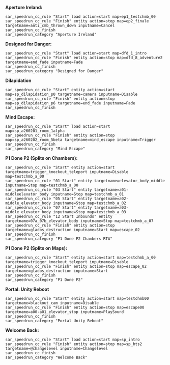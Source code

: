 **Aperture Ireland:**
```sar_speedrun_cc_start "Aperture Ireland"
sar_speedrun_cc_rule "Start" load action=start map=ep1_testchmb_00
sar_speedrun_cc_rule "Finish" entity action=stop map=ep2_finale targetname=anti_cmb_thrown_down inputname=Cancel
sar_speedrun_cc_finish
sar_speedrun_category "Aperture Ireland"
```

**Designed for Danger:**
```sar_speedrun_cc_start "Designed for Danger"
sar_speedrun_cc_rule "Start" load action=start map=dfd_1_intro 
sar_speedrun_cc_rule "Finish" entity action=stop map=dfd_8_adventure2 targetname=end_fade inputname=Fade
sar_speedrun_cc_finish
sar_speedrun_category "Designed for Danger"
```

**Dilapidation**
```sar_speedrun_cc_start "Dilapidation"
sar_speedrun_cc_rule "Start" entity action=start map=sp_dilapidation_p0 targetname=camera inputname=Disable
sar_speedrun_cc_rule "Finish" entity action=stop map=sp_dilapidation_p6 targetname=end_fade inputname=Fade
sar_speedrun_cc_finish
```

**Mind Escape:**
```sar_speedrun_cc_start "Mind Escape"
sar_speedrun_cc_rule "Start" load action=start map=sp_a260201_room_1alpha
sar_speedrun_cc_rule "Finish" entity action=stop map=sp_a260202_room_5beta targetname=mind_escape inputname=Trigger
sar_speedrun_cc_finish
sar_speedrun_category "Mind Escape"
```

**P1 Done P2 (Splits on Chambers):**
```sar_speedrun_cc_start "P1 Done P2 Chambers RTA" action=split
sar_speedrun_cc_rule "Start" entity action=start targetname=trigger_knockout_teleport inputname=Disable map=testchmb_a_00
sar_speedrun_cc_rule "01 Start" entity targetname=elevator_body_middle inputname=Stop map=testchmb_a_00
sar_speedrun_cc_rule "03 Start" entity targetname=a01-middleelevator_body inputname=Stop map=testchmb_a_01
sar_speedrun_cc_rule "05 Start" entity targetname=a02-middle_elevator_body inputname=Stop map=testchmb_a_02
sar_speedrun_cc_rule "07 Start" entity targetname=a03-middle_elevator_body inputname=Stop map=testchmb_a_03
sar_speedrun_cc_rule "12 Start Inbounds" entity targetname=07a_07b_elevator_body inputname=Stop map=testchmb_a_07
sar_speedrun_cc_rule "Finish" entity action=stop targetname=glados_destruction inputname=Start map=escape_02
sar_speedrun_cc_finish
sar_speedrun_category "P1 Done P2 Chambers RTA"
```

**P1 Done P2 (Splits on Maps):**
```sar_speedrun_cc_start "P1 Done P2"
sar_speedrun_cc_rule "Start" entity action=start map=testchmb_a_00 targetname=trigger_knockout_teleport inputname=Disable
sar_speedrun_cc_rule "Finish" entity action=stop map=escape_02 targetname=glados_destruction inputname=Start
sar_speedrun_cc_finish
sar_speedrun_category "P1 Done P2"
```

**Portal: Unity Reboot**
```sar_speedrun_cc_start "Portal Unity Reboot"
sar_speedrun_cc_rule "Start" entity action=start map=testchmb00 targetname=blackout_cam inputname=Disable
sar_speedrun_cc_rule "Finish" entity action=stop map=escape00 targetname=a00-a01_elevator_stop inputname=PlaySound
sar_speedrun_cc_finish
sar_speedrun_category "Portal Unity Reboot"
```

**Welcome Back:**
```sar_speedrun_cc_start "Welcome Back"
sar_speedrun_cc_rule "Start" load action=start map=sp_intro 
sar_speedrun_cc_rule "Finish" entity action=stop map=sp_bts2 targetname=@changelevel inputname=Changelevel
sar_speedrun_cc_finish
sar_speedrun_category "Welcome Back"
```